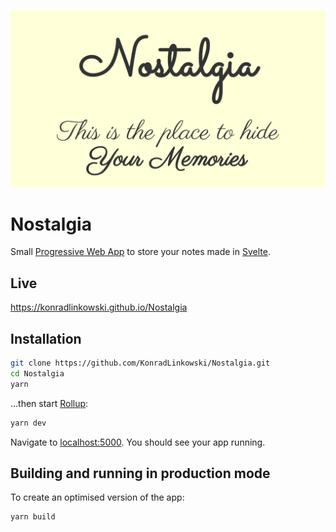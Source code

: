 ![App Screenshot](public/image.png "App Screenshot")
# Nostalgia
Small [Progressive Web App][pwa] to store your notes made in [Svelte][svelte].

## Live
https://konradlinkowski.github.io/Nostalgia

## Installation
```bash
git clone https://github.com/KonradLinkowski/Nostalgia.git
cd Nostalgia
yarn
```

...then start [Rollup](https://rollupjs.org):

```bash
yarn dev
```

Navigate to [localhost:5000](http://localhost:5000). You should see your app running.

## Building and running in production mode

To create an optimised version of the app:

```bash
yarn build
```

[pwa]: (https://web.dev/progressive-web-apps/)
[svelte]: (https://svelte.dev)
